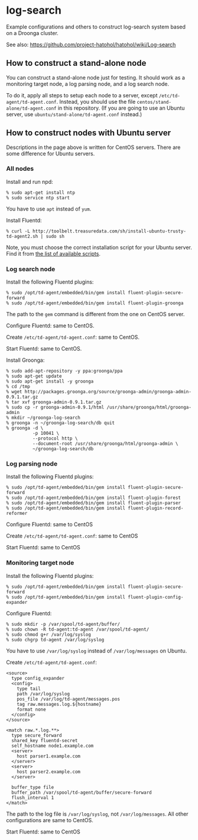log-search
==========

Example configurations and others to construct log-search system based on a Droonga cluster.

See also: https://github.com/project-hatohol/hatohol/wiki/Log-search

## How to construct a stand-alone node

You can construct a stand-alone node just for testing.
It should work as a monitoring target node, a log parsing node, and a log search node.

To do it, apply all steps to setup each node to a server, except `/etc/td-agent/td-agent.conf`.
Instead, you should use the file `centos/stand-alone/td-agent.conf` in this repository.
(If you are going to use an Ubuntu server, use `ubuntu/stand-alone/td-agent.conf` instead.)

## How to construct nodes with Ubuntu server

Descriptions in the page above is written for CentOS servers.
There are some difference for Ubuntu servers.

### All nodes

Install and run npd:

~~~
% sudo apt-get install ntp
% sudo service ntp start
~~~

You have to use `apt` instead of `yum`.

Install Fluentd:

~~~
% curl -L http://toolbelt.treasuredata.com/sh/install-ubuntu-trusty-td-agent2.sh | sudo sh
~~~

Note, you must choose the correct installation script for your Ubuntu server.
Find it from [the list of available scripts](http://docs.fluentd.org/ja/articles/install-by-deb).

### Log search node

Install the following Fluentd plugins:

~~~
% sudo /opt/td-agent/embedded/bin/gem install fluent-plugin-secure-forward
% sudo /opt/td-agent/embedded/bin/gem install fluent-plugin-groonga
~~~

The path to the `gem` command is different from the one on CentOS server.

Configure Fluentd: same to CentOS.

Create `/etc/td-agent/td-agent.conf`: same to CentOS.

Start Fluentd: same to CentOS.

Install Groonga:

~~~
% sudo add-apt-repository -y ppa:groonga/ppa
% sudo apt-get update
% sudo apt-get install -y groonga
% cd /tmp
% wget http://packages.groonga.org/source/groonga-admin/groonga-admin-0.9.1.tar.gz
% tar xvf groonga-admin-0.9.1.tar.gz
% sudo cp -r groonga-admin-0.9.1/html /usr/share/groonga/html/groonga-admin
% mkdir ~/groonga-log-search
% groonga -n ~/groonga-log-search/db quit
% groonga -d \
          -p 10041 \
          --protocol http \
          --document-root /usr/share/groonga/html/groonga-admin \
          ~/groonga-log-search/db
~~~


### Log parsing node

Install the following Fluentd plugins:

~~~
% sudo /opt/td-agent/embedded/bin/gem install fluent-plugin-secure-forward
% sudo /opt/td-agent/embedded/bin/gem install fluent-plugin-forest
% sudo /opt/td-agent/embedded/bin/gem install fluent-plugin-parser
% sudo /opt/td-agent/embedded/bin/gem install fluent-plugin-record-reformer
~~~

Configure Fluentd: same to CentOS

Create `/etc/td-agent/td-agent.conf`: same to CentOS

Start Fluentd: same to CentOS


### Monitoring target node

Install the following Fluentd plugins:

~~~
% sudo /opt/td-agent/embedded/bin/gem install fluent-plugin-secure-forward
% sudo /opt/td-agent/embedded/bin/gem install fluent-plugin-config-expander
~~~

Configure Fluentd:

~~~
% sudo mkdir -p /var/spool/td-agent/buffer/
% sudo chown -R td-agent:td-agent /var/spool/td-agent/
% sudo chmod g+r /var/log/syslog
% sudo chgrp td-agent /var/log/syslog
~~~

You have to use `/var/log/syslog` instead of `/var/log/messages` on Ubuntu.

Create `/etc/td-agent/td-agent.conf`:

~~~
<source>
  type config_expander
  <config>
    type tail
    path /var/log/syslog
    pos_file /var/log/td-agent/messages.pos
    tag raw.messages.log.${hostname}
    format none
  </config>
</source>

<match raw.*.log.**>
  type secure_forward
  shared_key fluentd-secret
  self_hostname node1.example.com
  <server>
    host parser1.example.com
  </server>
  <server>
    host parser2.example.com
  </server>

  buffer_type file
  buffer_path /var/spool/td-agent/buffer/secure-forward
  flush_interval 1
</match>
~~~

The path to the log file is `/var/log/syslog`, not `/var/log/messages`.
All other configurations are same to CentOS.

Start Fluentd: same to CentOS

